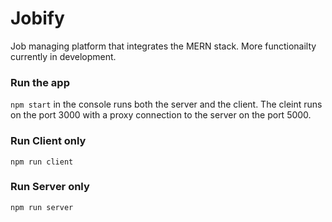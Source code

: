 # Jobify
Job managing platform that integrates the MERN stack. More functionailty currently in development.

### Run the app
`npm start` in the console runs both the server and the client. The cleint runs on the port 3000 with a proxy connection to the server on the port 5000.

### Run Client only
`npm run client`

### Run Server only
`npm run server`
